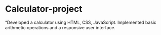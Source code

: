 # Calculator-project
“Developed a calculator using HTML, CSS, JavaScript. Implemented basic arithmetic operations and a responsive user interface.
